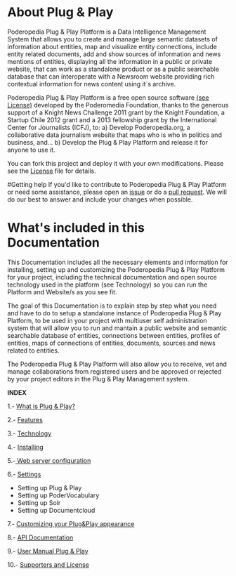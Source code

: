About Plug & Play
=============

Poderopedia Plug & Play Platform is a Data Intelligence Management System that allows you 
to create and manage large semantic datasets of information about entities, map and visualize 
entity connections, include entity related documents, add and show sources of information 
and news mentions of entities, displaying all the information in a public or private website, 
that can work as a standalone product or as a public searchable database that can interoperate 
with a Newsroom website providing rich contextual information for news content using it`s archive.

Poderopedia Plug & Play Platform is a free open source software [(see License)](https://github.com/poderopedia/plug-and-play-1.0-RC/blob/master/Documentation/10.-%20Supporters%20and%20License.md) 
developed by the Poderomedia Foundation, thanks to the generous support of a Knight News Challenge 2011 grant by the Knight Foundation, a Startup Chile 2012 grant and a 2013 fellowship grant by the 
International Center for Journalists (ICFJ), to: 
a) Develop Poderopedia.org, a collaborative data journalism website that maps who is who 
in politics and business, and... 
b) Develop the Plug & Play Platform and release it for anyone to use it.

You can fork this project and deploy it with your own modifications. Please see the [License](https://github.com/poderopedia/plug-and-play-1.0-RC/blob/master/Documentation/10.-%20Supporters%20and%20License.md) file for details.

#Getting help
If you'd like to contribute to Poderopedia Plug & Play Platform or need some assistance, please open an [issue](https://github.com/poderopedia/plug-and-play-1.0-RC/issues) or do a [pull request](https://github.com/poderopedia/PoderVocabulary/pull/new/master). We will do our best to answer and include your changes when possible.


What's included in this Documentation
=============

This Documentation includes all the necessary elements and information for
installing, setting up and customizing the Poderopedia Plug & Play Platform for
your project, including the technical documentation and open source technology
used in the platform (see Technology) so you can run the Platform and Website/s
as you see fit.

The goal of this Documentation is to explain step by step what you need and have
to do to setup a standalone instance of Poderopedia Plug & Play Platform, to be
used in your project with multiuser self administration system that will allow
you to run and mantain a public website and semantic searchable database of
entities, connections between entities, profiles of entities, maps of connections
of entities, documents, sources and news related to entities.

The Poderopedia Plug & Play Platform will also allow you to receive, vet and
manage collaborations from registered users and be approved or rejected by your
project editors in the Plug & Play Management system. 


**INDEX**

1.- [What is Plug & Play?](Documentation/1.-What%20is%20Plug%20%26%20Play.md)

2.- [Features](Documentation/2.-Features.md "Features")

3.- [Technology](Documentation/3.-Technology.md "Technology")

4.- [Installing
](Documentation/4.-Installing.md "Installing")

5.-[ Web server configuration](Documentation/5.-%20Web%20Server%20Configuration.md "Web Server")

6.- [Settings](Documentation/6.-%20Settings.md "Settings")

* Setting up Plug & Play
* Setting up PoderVocabulary
* Setting up Solr
* Setting up Documentcloud 

7.- [Customizing your Plug&Play appearance](Documentation/7.-%20Customizing%20your%20Plug%26Play%20appearance.md "Customizing")

8.- [API Documentation](Documentation/8.-%20Api%20Documentation.md "Api Documentation")

9.- [User Manual Plug & Play](https://github.com/poderopedia/plug-and-play-1.0-RC/wiki/User-Manual)

10.- [Supporters and License](Documentation/10.-%20Supporters%20and%20License.md "License")

